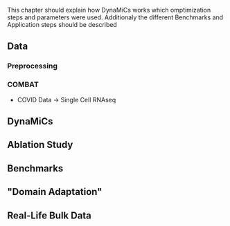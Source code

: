 This chapter should explain how DynaMiCs works which omptimization steps and parameters were used. 
Additionaly the different Benchmarks and Application steps should be described

## Data
### Preprocessing

### COMBAT
- COVID Data -> Single Cell RNAseq

## DynaMiCs
## Ablation Study
## Benchmarks

## "Domain Adaptation"

## Real-Life Bulk Data
